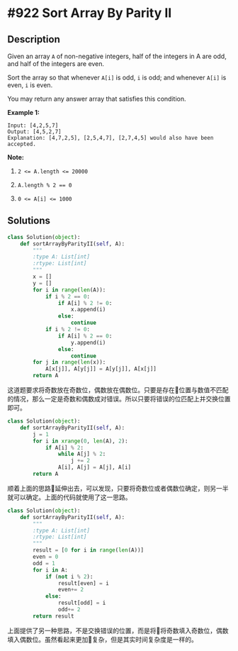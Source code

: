 # #922 Sort Array By Parity II

## Description

Given an array ``A`` of non-negative integers, half of the integers in A are odd, and half of the integers are even.

Sort the array so that whenever ``A[i]`` is odd, ``i`` is odd; and whenever ``A[i]`` is even, ``i`` is even.

You may return any answer array that satisfies this condition.

**Example 1:**
```
Input: [4,2,5,7]
Output: [4,5,2,7]
Explanation: [4,7,2,5], [2,5,4,7], [2,7,4,5] would also have been accepted.
```

**Note:**

1. ``2 <= A.length <= 20000``

2. ``A.length % 2 == 0``

3. ``0 <= A[i] <= 1000``

## Solutions

```python
class Solution(object):
    def sortArrayByParityII(self, A):
        """
        :type A: List[int]
        :rtype: List[int]
        """
        x = []
        y = []
        for i in range(len(A)):
            if i % 2 == 0:
                if A[i] % 2 != 0:
                    x.append(i)
                else:
                    continue
            if i % 2 != 0:
                if A[i] % 2 == 0:
                    y.append(i)
                else:
                    continue
        for j in range(len(x)):
            A[x[j]], A[y[j]] = A[y[j]], A[x[j]]
        return A
```

这道题要求将奇数放在奇数位，偶数放在偶数位。只要是存在位置与数值不匹配的情况，那么一定是奇数和偶数成对错误。所以只要将错误的位匹配上并交换位置即可。


```python
class Solution(object):
    def sortArrayByParityII(self, A):
        j = 1
        for i in xrange(0, len(A), 2):
            if A[i] % 2:
                while A[j] % 2:
                    j += 2
                A[i], A[j] = A[j], A[i]
        return A
```

顺着上面的思路延伸出去，可以发现，只要将奇数位或者偶数位确定，则另一半就可以确定。上面的代码就使用了这一思路。

```python
class Solution(object):
    def sortArrayByParityII(self, A):
        """
        :type A: List[int]
        :rtype: List[int]
        """
        result = [0 for i in range(len(A))]
        even = 0
        odd = 1
        for i in A:
            if (not i % 2):
                result[even] = i
                even+= 2
            else:
                result[odd] = i
                odd+= 2
        return result
```

上面提供了另一种思路，不是交换错误的位置，而是将将奇数填入奇数位，偶数填入偶数位。虽然看起来更加复杂，但是其实时间复杂度是一样的。